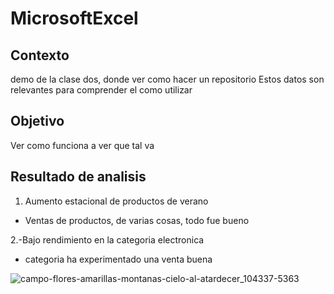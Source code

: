 # MicrosoftExcel

## Contexto
demo de la clase dos, donde ver como hacer un  repositorio 
Estos datos son relevantes para comprender el como utilizar

## Objetivo
Ver como funciona a ver que tal va

## Resultado de analisis
1. Aumento estacional de productos de verano
 - Ventas de productos, de varias cosas, todo fue bueno

2.-Bajo rendimiento en la categoria electronica
 - categoria ha experimentado una venta buena


![campo-flores-amarillas-montanas-cielo-al-atardecer_104337-5363](https://github.com/CatherineMoMa/MicrosoftExcel/assets/174287659/4296bf07-ab1e-45db-b87b-64bfca6a265f)
